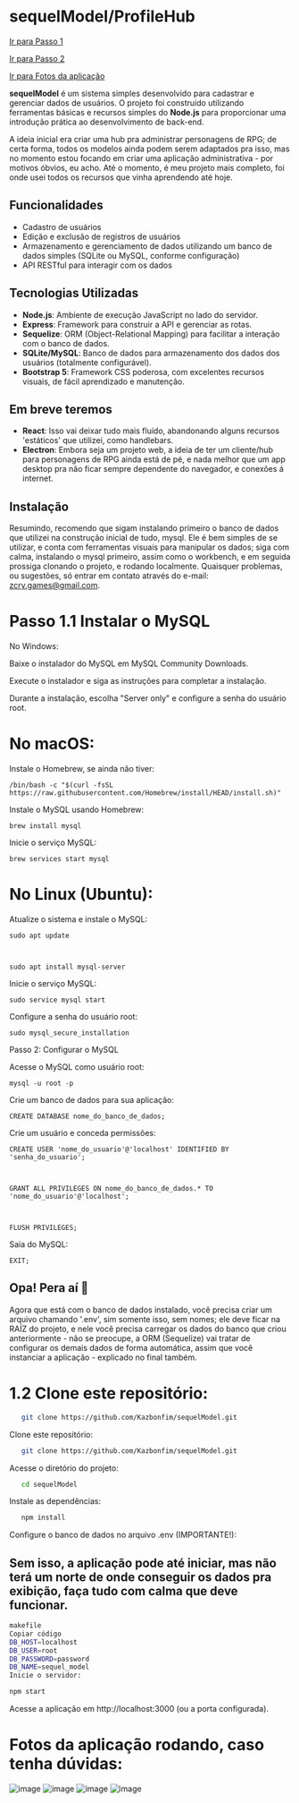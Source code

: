 # sequelModel/ProfileHub

[Ir para Passo 1](#passo-1-1-instalar-o-mysql)

[Ir para Passo 2](#1-2-clone-este-repositorio)

[Ir para Fotos da aplicação](#fotos-da-aplicacao-rodando-caso-tenha-duvidas)


**sequelModel** é um sistema simples desenvolvido para cadastrar e gerenciar dados de usuários. O projeto foi construído utilizando ferramentas básicas e recursos simples do **Node.js** para proporcionar uma introdução prática ao desenvolvimento de back-end.

A ideia inicial era criar uma hub pra administrar personagens de RPG; de certa forma, todos os modelos ainda podem serem adaptados pra isso, mas no momento estou focando em criar uma aplicação administrativa - por motivos óbvios, eu acho. Até o momento, é meu projeto mais completo, foi onde usei todos os recursos que vinha aprendendo até hoje.

## Funcionalidades

- Cadastro de usuários
- Edição e exclusão de registros de usuários
- Armazenamento e gerenciamento de dados utilizando um banco de dados simples (SQLite ou MySQL, conforme configuração)
- API RESTful para interagir com os dados

## Tecnologias Utilizadas

- **Node.js**: Ambiente de execução JavaScript no lado do servidor.
- **Express**: Framework para construir a API e gerenciar as rotas.
- **Sequelize**: ORM (Object-Relational Mapping) para facilitar a interação com o banco de dados.
- **SQLite/MySQL**: Banco de dados para armazenamento dos dados dos usuários (totalmente configurável).
- **Bootstrap 5**: Framework CSS poderosa, com excelentes recursos visuais, de fácil aprendizado e manutenção.

## Em breve teremos

- **React**: Isso vai deixar tudo mais fluído, abandonando alguns recursos 'estáticos' que utilizei, como handlebars.
- **Electron**: Embora seja um projeto web, a ideia de ter um cliente/hub para personagens de RPG ainda está de pé, e nada melhor que um app desktop pra não ficar sempre dependente do navegador, e conexões á internet.

## Instalação

Resumindo, recomendo que sigam instalando primeiro o banco de dados que utilizei na construção inicial de tudo, mysql. Ele é bem simples de se utilizar, e conta com ferramentas visuais para manipular os dados; siga com calma, instalando o mysql primeiro, assim como o workbench, e em seguida prossiga clonando o projeto, e rodando localmente. Quaisquer problemas, ou sugestões, só entrar em contato através do e-mail: zcry.games@gmail.com.

# Passo 1.1 Instalar o MySQL

No Windows:

Baixe o instalador do MySQL em MySQL Community Downloads.

Execute o instalador e siga as instruções para completar a instalação.

Durante a instalação, escolha "Server only" e configure a senha do usuário root.

# No macOS:

Instale o Homebrew, se ainda não tiver:

    /bin/bash -c "$(curl -fsSL https://raw.githubusercontent.com/Homebrew/install/HEAD/install.sh)"

Instale o MySQL usando Homebrew:

    brew install mysql

Inicie o serviço MySQL:

    brew services start mysql

# No Linux (Ubuntu):

Atualize o sistema e instale o MySQL:

    sudo apt update



    sudo apt install mysql-server

Inicie o serviço MySQL:

    sudo service mysql start

Configure a senha do usuário root:

    sudo mysql_secure_installation

Passo 2: Configurar o MySQL

Acesse o MySQL como usuário root:

    mysql -u root -p

Crie um banco de dados para sua aplicação:

    CREATE DATABASE nome_do_banco_de_dados;

Crie um usuário e conceda permissões:

    CREATE USER 'nome_do_usuario'@'localhost' IDENTIFIED BY 'senha_do_usuario';



    GRANT ALL PRIVILEGES ON nome_do_banco_de_dados.* TO 'nome_do_usuario'@'localhost';



    FLUSH PRIVILEGES;

Saia do MySQL:

    EXIT;

## Opa! Pera aí 🤚
Agora que está com o banco de dados instalado, você precisa criar um arquivo chamando '.env', sim somente isso, sem nomes; ele deve ficar na RAÍZ do projeto, e nele você precisa carregar os dados do banco que criou anteriormente - não se preocupe, a ORM (Sequelize) vai tratar de configurar os demais dados de forma automática, assim que você instanciar a aplicação - explicado no final também.

# 1.2 Clone este repositório:

```bash
   git clone https://github.com/Kazbonfim/sequelModel.git
```

Clone este repositório:

```bash
   git clone https://github.com/Kazbonfim/sequelModel.git
```

Acesse o diretório do projeto:

```bash
   cd sequelModel
```

Instale as dependências:

```bash
   npm install
```

Configure o banco de dados no arquivo .env (IMPORTANTE!):
## Sem isso, a aplicação pode até iniciar, mas não terá um norte de onde conseguir os dados pra exibição, faça tudo com calma que deve funcionar.

```bash
makefile
Copiar código
DB_HOST=localhost
DB_USER=root
DB_PASSWORD=password
DB_NAME=sequel_model
Inicie o servidor:
```

```bash
npm start
```

Acesse a aplicação em http://localhost:3000 (ou a porta configurada).

# Fotos da aplicação rodando, caso tenha dúvidas:

![image](https://github.com/user-attachments/assets/f11b790d-1aa4-4d4d-b2d7-4db1a31c1d37)
![image](https://github.com/user-attachments/assets/c9b38f5d-7827-4f6b-a735-59283ff8979d)
![image](https://github.com/user-attachments/assets/0b6f5927-432e-48a6-825a-145d6b34491e)
![image](https://github.com/user-attachments/assets/56327b00-b920-458a-8f90-cc7c57867915)
